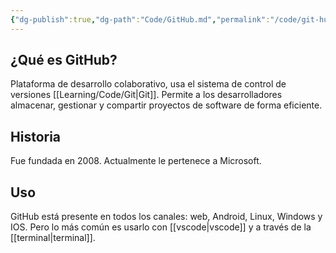 ```yaml
---
{"dg-publish":true,"dg-path":"Code/GitHub.md","permalink":"/code/git-hub/","created":"2024-03-29T19:03","updated":"2024-03-29T19:11"}
---
```


## ¿Qué es GitHub?
Plataforma de desarrollo colaborativo, usa el sistema de control de versiones [[Learning/Code/Git\|Git]]. Permite a los desarrolladores almacenar, gestionar y compartir proyectos de software de forma eficiente.

## Historia
Fue fundada en 2008. Actualmente le pertenece a Microsoft.

## Uso
GitHub está presente en todos los canales: web, Android, Linux, Windows y IOS. Pero lo más común es usarlo con [[vscode\|vscode]] y a través de la [[terminal\|terminal]].

